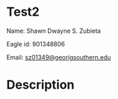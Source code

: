 # Test2
Name: Shawn Dwayne S. Zubieta

Eagle id: 901348806

Email: sz01349@georigsouthern.edu

# Description
